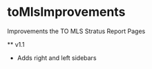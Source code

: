 toMlsImprovements
=================

Improvements the TO MLS Stratus Report Pages

** v1.1
* Adds right and left sidebars
